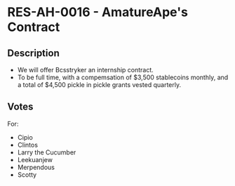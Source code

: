 # RES-AH-0016 - AmatureApe's Contract
## Description
- We will offer Bcsstryker an internship contract.
- To be full time, with a compemsation of $3,500 stablecoins monthly, and a total of $4,500 pickle in pickle grants vested quarterly.
## Votes
For:
- Cipio
- Clintos
- Larry the Cucumber
- Leekuanjew
- Merpendous
- Scotty
